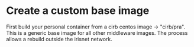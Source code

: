 # Create a custom base image

First build your personal container from a cirb centos image -> "cirb/pra".
This is a generic base image for all other middleware images.
The process allows a rebuild outside the irisnet network.

